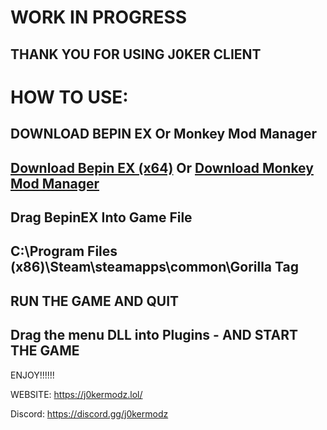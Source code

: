 # WORK IN PROGRESS

THANK YOU FOR USING J0KER CLIENT
---------------------------
# HOW TO USE:
               
DOWNLOAD BEPIN EX Or Monkey Mod Manager
---------------------------
[Download Bepin EX (x64)](https://github.com/BepInEx/BepInEx/releases) Or 
[Download Monkey Mod Manager](https://github.com/DeadlyKitten/MonkeModManager/releases)
---------------------------
Drag BepinEX Into Game File
---------------------------
C:\Program Files (x86)\Steam\steamapps\common\Gorilla Tag
----------------------------
RUN THE GAME AND QUIT
------------
Drag the menu DLL into Plugins - AND START THE GAME
------------

ENJOY!!!!!!
   
                                                                                                      
WEBSITE: https://j0kermodz.lol/

Discord: https://discord.gg/j0kermodz
